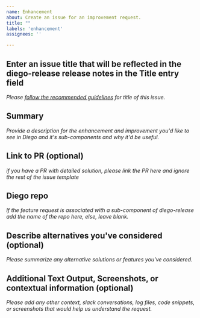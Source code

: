 ```yaml
---
name: Enhancement
about: Create an issue for an improvement request.
title: ""
labels: 'enhancement'
assignees: ''

---
```


## Enter an issue title that will be reflected in the diego-release release notes in the Title entry field

*Please [follow the recommended guidelines](https://github.com/github-tools/github-release-notes#help--to-write-wonderful-stuff-issues) for title of this issue.*

## Summary

*Provide a description for the enhancement and improvement you'd like to see in Diego and it's sub-components and why it'd be useful.*

## Link to PR (optional)
*if you have a PR with detailed solution, please link the PR here and ignore the rest of the issue template*


## Diego repo

*If the feature request is associated with a sub-component of diego-release add the name of the repo here, else, leave blank.*


## Describe alternatives you've considered (optional)

*Please summarize any alternative solutions or features you've considered.*


## Additional Text Output, Screenshots, or contextual information (optional)

*Please add any other context, slack conversations, log files, code snippets, or screenshots that would help us understand the request.*
